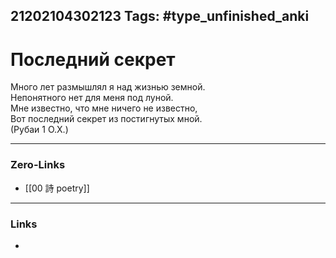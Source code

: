 21202104302123
Tags: #type_unfinished_anki
---
# Последний секрет

  Много лет размышлял я над жизнью земной. <br>  Непонятного нет для меня под луной. <br>  Мне известно, что мне ничего не известно, <br>  Вот последний секрет из постигнутых мной.<br>(Рубаи 1 О.Х.)

---
### Zero-Links
- [[00 詩 poetry]]
---
### Links
-